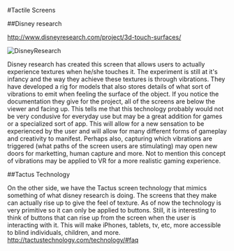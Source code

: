 #Tactile Screens

##Disney research

http://www.disneyresearch.com/project/3d-touch-surfaces/

![DisneyResearch](http://postimg.org/delete/rgx26n2ei/)

Disney research has created this screen that allows users to actually experience textures when he/she touches it. 
The experiment is still at it's infancy and the way they achieve these textures is through vibrations. They have developed a rig for models that also stores details of what sort of vibrations to emit when feeling the surface of the object. If you notice the documentation they give for the project, all of the screens are below the viewer and facing up. This tells me that this technology probably would not be very condusive for everyday use but may be a great addition for games or a specialized sort of app. This will allow for a new sensation to be experienced by the user and will allow for many different forms of gameplay and creativity to manifest. Perhaps also, capturing which vibrations are triggered (what paths of the screen users are stimulating) may open new doors for marketting, human capture and more. Not to mention this concept of vibrations may be applied to VR for a more realistic gaming experience.


##Tactus Technology

On the other side, we have the Tactus screen technology that mimics something of what disney research is doing. The screens that they make can actually rise up to give the feel of texture. As of now the technology is very primitive so it can only be applied to buttons. Still, it is interesting to think of buttons that can rise up from the screen when the user is interacting with it. This will make iPhones, tablets, tv, etc, more accessible to blind individuals, children, and more.
http://tactustechnology.com/technology/#faq
